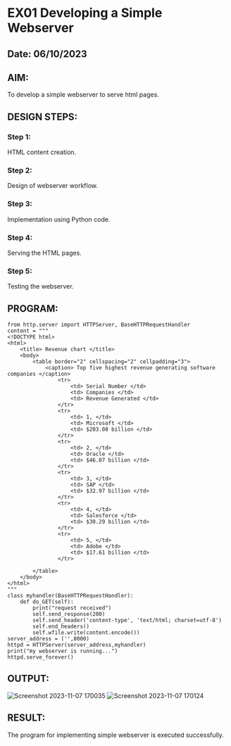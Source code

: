 # EX01 Developing a Simple Webserver
## Date: 06/10/2023

## AIM:
To develop a simple webserver to serve html pages.

## DESIGN STEPS:
### Step 1: 
HTML content creation.

### Step 2:
Design of webserver workflow.

### Step 3:
Implementation using Python code.

### Step 4:
Serving the HTML pages.

### Step 5:
Testing the webserver.

## PROGRAM:
```
from http.server import HTTPServer, BaseHTTPRequestHandler
content = """
<!DOCTYPE html>
<html>
	<title> Revenue chart </title>
	<body>
		<table border="2" cellspacing="2" cellpadding="3">
			<caption> Top five highest revenue generating software companies </caption>
				<tr>
					<td> Serial Number </td>
					<td> Companies </td>
					<td> Revenue Generated </td>
				</tr>
				<tr>
					<td> 1, </td>
					<td> Microsoft </td>
					<td> $203.08 billion </td>
				</tr>
				<tr>
					<td> 2, </td>
					<td> Oracle </td>
					<td> $46.07 billion </td>
				</tr>
				<tr>
					<td> 3, </td>
					<td> SAP </td>
					<td> $32.97 billion </td>
				</tr>		
				<tr>
					<td> 4, </td>
					<td> Salesforce </td>
					<td> $30.29 billion </td>
				</tr>
				<tr>
					<td> 5, </td>
					<td> Adobe </td>
					<td> $17.61 billion </td>
				</tr>

		</table> 
	</body>
</html>
"""
class myhandler(BaseHTTPRequestHandler):
    def do_GET(self):
        print("request received")
        self.send_response(200)
        self.send_header('content-type', 'text/html; charset=utf-8')
        self.end_headers()
        self.wfile.write(content.encode())
server_address = ('',8000)
httpd = HTTPServer(server_address,myhandler)
print("my webserver is running...")
httpd.serve_forever()

```
## OUTPUT:
![Screenshot 2023-11-07 170035](https://github.com/Gokkul-M/simplewebserver/assets/144870543/8d5cf588-d682-45e6-8a29-93aedf822118)
![Screenshot 2023-11-07 170124](https://github.com/Gokkul-M/simplewebserver/assets/144870543/89518073-343a-47d0-b957-5a6a13e5d910)


## RESULT:
The program for implementing simple webserver is executed successfully.
